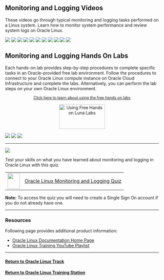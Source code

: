 ## Monitoring and Logging Videos
These videos go through typical monitoring and logging tasks performed on a Linux system. Learn how to monitor system performance and review system logs on Oracle Linux.

[![](../../common/images/ol-gprofng-300.png)](https://youtu.be/TRZNoL_7xro)
[![](../../common/images/sosreport_300.png)](https://youtu.be/FD-wgH4xhJI)
[![](../../common/images/iostat_300.png)](https://youtu.be/BCb1Il1hpgY)
[![](../../common/images/mpstat_300.png)](https://youtu.be/ioAP964a_Q0)
[![](../../common/images/vmstat_300.png)](https://youtu.be/WGOWGJGFlvU)
[![](../../common/images/top_300.png)](https://youtu.be/t3JZ8Tcw7fo)
[![](../../common/images/netstat_300.png)](https://youtu.be/ucWjQafk1fk)
[![](../../common/images/rsyslog_300.png)](https://youtu.be/Xxk2bbiwr6M)
[![](../../common/images/logwatch_300.png)](https://youtu.be/jfdcGZJIuLk)
[![](../../common/images/journald_300.png)](https://youtu.be/YAMF3ewtfa4)
[![](../../common/images/audit_300.png)](https://youtu.be/AKwV0DHt6oA)

## Monitoring and Logging Hands On Labs
Each hands-on lab provides step-by-step procedures to complete specific tasks in an Oracle-provided free lab environment. Follow the procedures to connect to your Oracle Linux compute instance on Oracle Cloud Infrastructure and complete the labs. Alternatively, you can perform the lab steps on your own Oracle Linux environment.

<p style="font-size:90%;text-align:center;"><a href="https://youtu.be/HOB5dhbcAyo">Click here to learn about using the free hands on labs</a></p>
<p style="text-align:center;"><a href="https://youtu.be/HOB5dhbcAyo">
   <img src="../../common/images/lunalab-300px.png" alt="Using Free Hands on Luna Labs" style="width:150px;height:80px;">
   </a></p> 

[![](../../common/images/monitor_lab.png)](https://luna.oracle.com/lab/73bf7efa-53a1-4528-ad60-5f7b721fc3f8)
[![](../../common/images/logging_lab.png)](https://luna.oracle.com/lab/3f0906f5-a80e-418b-a8b4-48c60103c55c)
[![](../../common/images/audit_lab.png)](https://luna.oracle.com/lab/3a72b337-d8c0-41b9-9193-e1bf50ad2ac9)

---

<p><img id="monitoring-quiz" src="../../common/images/quiz1.png"></p>
   
   
Test your skills on what you have learned about monitoring and logging in Oracle Linux with this quiz.   
 
<table>
    <tr>
    <td><img src="../../common/images/quiz_v2.png" width="40" height="50"></td>
    <td><a href="https://apexapps.oracle.com/pls/apex/f?p=ST_QUIZ:200:0::::P200_QUIZ_KEY:CF0JMU5">Oracle Linux Monitoring and Logging Quiz</a></td>
  </tr>
</table>    
<b>Note:</b> To access the quiz you will need to create a Single Sign On account if you do not already have one.

---

### Resources

Following page provides additional product information:

- [Oracle Linux Documentation Home Page](https://docs.oracle.com/en/operating-systems/oracle-linux/)
- [Oracle Linux Training YouTube Playlist](https://www.youtube.com/playlist?list=PLKCk3OyNwIztOLwiTOF0HOV5aiTjGNpLl)

---

#### [Return to Oracle Linux Track](../ol.md)

#### [Return to Oracle Linux Training Station](../../README.md)
